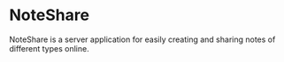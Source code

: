 # NoteShare
NoteShare is a server application for easily creating and sharing notes of different types online.